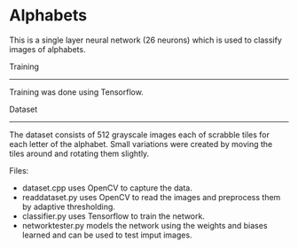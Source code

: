 # Alphabets
This is a single layer neural network (26 neurons) which is used to classify images of alphabets.

Training
________
Training was done using Tensorflow.

Dataset
_______

The dataset consists of 512 grayscale images each of scrabble tiles for each letter of the alphabet.
Small variations were created by moving the tiles around and rotating them slightly.

Files:
* dataset.cpp uses OpenCV to capture the data. 
* readdataset.py uses OpenCV to read the images and preprocess them by adaptive thresholding.
* classifier.py uses Tensorflow to train the network.
* networktester.py models the network using the weights and biases learned and can be used to test imput images.
